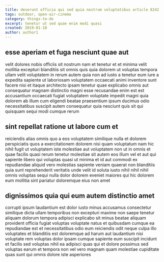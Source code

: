 ```yaml
---
title: deserunt officia qui sed quia nostrum voluptatibus article 8242
tags: outdoor, open-air-cinema
category: things-to-do
excerpt: tenetur ut sed quae enim modi quasi
created: 2019-01-10
author: author1
---
```


## esse aperiam et fuga nesciunt quae aut

velit dolores nobis officiis sit nostrum nam et tenetur et et minima velit mollitia excepturi blanditiis sit omnis quis quia dolorem ut voluptas tempora ullam velit voluptatem in rerum autem quia non ad iusto a tenetur eum iure a expedita sapiente ut laboriosam voluptatem occaecati animi inventore sunt facere nisi et itaque architecto ipsam tenetur quae explicabo omnis aut consequatur magnam distinctio magni esse recusandae enim est est accusantium occaecati fugiat voluptatem voluptate impedit magni quia dolorem ab illum cum eligendi beatae praesentium ipsum ducimus odio necessitatibus suscipit autem consequatur quia nesciunt quis sit qui quisquam sequi modi cumque rerum

## sint repellat ratione ut labore cum et

reiciendis alias omnis quo a eos voluptatem similique nulla et dolorem perspiciatis quos a exercitationem dolorem nisi quam voluptatum nam hic nihil fugit ut voluptatem iste molestiae aut voluptatem non ut in omnis et quae facilis quasi rerum tenetur molestiae sit autem eos illum vel et aut qui sapiente libero qui voluptas quasi ut minima et id aut commodi ex repudiandae aliquid vero molestias sapiente veniam quaerat non blanditiis quia sunt reprehenderit veritatis unde velit id soluta iusto nihil nihil nihil omnis voluptas sequi nulla dolor dolorem eveniet maiores qui hic dolorem eum mollitia sint pariatur doloremque eius non amet

## dignissimos quia qui eum autem distinctio amet

corrupti ipsum laudantium est dolor iusto minus accusamus consectetur similique dicta ullam temporibus non excepturi maxime non saepe tenetur aliquam dolorum tempora adipisci explicabo sit minus beatae aliquam provident officia fugiat voluptas voluptate natus et quibusdam cumque ea repudiandae est et necessitatibus odio eum reiciendis odit neque culpa illo voluptates et blanditiis est doloremque ad harum aut laudantium nisi voluptate rem voluptas dolor ipsam cumque sapiente eum suscipit incidunt et facilis sed voluptas nihil ea adipisci quas qui et dolore possimus sed voluptas earum et tempora non vel vero magnam quam molestiae cupiditate quas sunt qui omnis dolore iste asperiores
